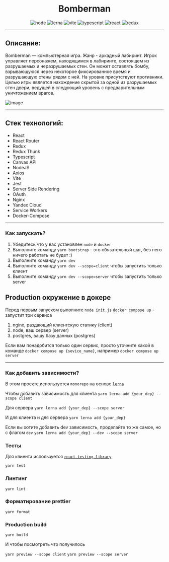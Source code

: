 <div align='center'>

# Bomberman

![node](https://img.shields.io/badge/node-15-green)
![lerna](https://img.shields.io/badge/lerna-5.4.3-green)
![vite](https://img.shields.io/badge/vite-3.0.7-green)
![typescript](https://img.shields.io/badge/typescript-4.8.2-blue)
![react](https://img.shields.io/badge/react-18.2.0-blueviolet)
![redux](https://img.shields.io/badge/redux-8.0.5-blueviolet)

</div>

***

## Описание:
Bomberman — компьютерная игра. Жанр - аркадный лабиринт. Игрок управляет персонажем, находящимся в лабиринте, состоящем из разрушаемых и неразрушаемых стен. Он может оставлять бомбу, взрывающуюся через некоторое фиксированное время и разрушающую стены рядом с ней. На уровне присутствуют противники. Целью игры является нахождение скрытой за одной из разрушаемых стен двери, ведущей в следующий уровень с предварительным уничтожением врагов.

![image](https://user-images.githubusercontent.com/99137228/226882759-7e981fe5-0fbf-4893-9784-2fcc972df58e.png)


***
## Стек технологий: 
- React
- React Router
- Redux
- Redux Thunk
- Typescript
- Canvas API
- NodeJS
- Axios
- Vite
- Jest
- Server Side Rendering
- OAuth
- Nginx
- Yandex Cloud
- Service Workers
- Docker-Compose

***

### Как запускать?

1. Убедитесь что у вас установлен `node` и `docker`
2. Выполните команду `yarn bootstrap` - это обязательный шаг, без него ничего работать не будет :)
3. Выполните команду `yarn dev`
3. Выполните команду `yarn dev --scope=client` чтобы запустить только клиент
4. Выполните команду `yarn dev --scope=server` чтобы запустить только server

## Production окружение в докере
Перед первым запуском выполните `node init.js`
`docker compose up` - запустит три сервиса
1. nginx, раздающий клиентскую статику (client)
2. node, ваш сервер (server)
3. postgres, вашу базу данных (postgres)

Если вам понадобится только один сервис, просто уточните какой в команде
`docker compose up {sevice_name}`, например `docker compose up server`

***

### Как добавить зависимости?
В этом проекте используется `monorepo` на основе [`lerna`](https://github.com/lerna/lerna)

Чтобы добавить зависимость для клиента 
```yarn lerna add {your_dep} --scope client```

Для сервера
```yarn lerna add {your_dep} --scope server```

И для клиента и для сервера
```yarn lerna add {your_dep}```


Если вы хотите добавить dev зависимость, проделайте то же самое, но с флагом `dev`
```yarn lerna add {your_dep} --dev --scope server```


### Тесты

Для клиента используется [`react-testing-library`](https://testing-library.com/docs/react-testing-library/intro/)

```yarn test```

### Линтинг

```yarn lint```

### Форматирование prettier

```yarn format```

### Production build

```yarn build```

И чтобы посмотреть что получилось

`yarn preview --scope client`
`yarn preview --scope server`








